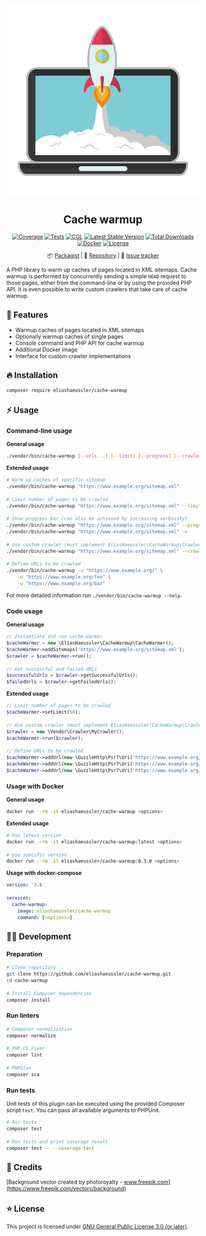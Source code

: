 <div align="center">

![Logo](docs/logo.png)

# Cache warmup

[![Coverage](https://sonarcloud.io/api/project_badges/measure?project=eliashaeussler_cache-warmup&metric=coverage)](https://sonarcloud.io/dashboard?id=eliashaeussler_cache-warmup)
[![Tests](https://github.com/eliashaeussler/cache-warmup/actions/workflows/tests.yaml/badge.svg)](https://github.com/eliashaeussler/cache-warmup/actions/workflows/tests.yaml)
[![CGL](https://github.com/eliashaeussler/cache-warmup/actions/workflows/cgl.yaml/badge.svg)](https://github.com/eliashaeussler/cache-warmup/actions/workflows/cgl.yaml)
[![Latest Stable Version](http://poser.pugx.org/eliashaeussler/cache-warmup/v)](https://packagist.org/packages/eliashaeussler/cache-warmup)
[![Total Downloads](http://poser.pugx.org/eliashaeussler/cache-warmup/downloads)](https://packagist.org/packages/eliashaeussler/cache-warmup)
[![Docker](https://img.shields.io/docker/v/eliashaeussler/cache-warmup?label=docker&sort=semver)](https://hub.docker.com/r/eliashaeussler/cache-warmup)
[![License](http://poser.pugx.org/eliashaeussler/cache-warmup/license)](LICENSE)

:package:&nbsp;[Packagist](https://packagist.org/packages/eliashaeussler/cache-warmup) |
:floppy_disk:&nbsp;[Repository](https://github.com/eliashaeussler/cache-warmup) |
:bug:&nbsp;[Issue tracker](https://github.com/eliashaeussler/cache-warmup/issues)

</div>

A PHP library to warm up caches of pages located in XML sitemaps. Cache warmup
is performed by concurrently sending a simple `HEAD` request to those pages,
either from the command-line or by using the provided PHP API. It is even
possible to write custom crawlers that take care of cache warmup.

## :rocket: Features

* Warmup caches of pages located in XML sitemaps
* Optionally warmup caches of single pages
* Console command and PHP API for cache warmup
* Additional Docker image
* Interface for custom crawler implementations

## :fire: Installation

```bash
composer require eliashaeussler/cache-warmup
```

## :zap: Usage

### Command-line usage

**General usage**

```bash
./vendor/bin/cache-warmup [--urls...] [--limit] [--progress] [--crawler] [<sitemaps>...]
```

**Extended usage**

```bash
# Warm up caches of specific sitemap
./vendor/bin/cache-warmup "https://www.example.org/sitemap.xml"

# Limit number of pages to be crawled
./vendor/bin/cache-warmup "https://www.example.org/sitemap.xml" --limit 50

# Show progress bar (can also be achieved by increasing verbosity)
./vendor/bin/cache-warmup "https://www.example.org/sitemap.xml" --progress
./vendor/bin/cache-warmup "https://www.example.org/sitemap.xml" -v

# Use custom crawler (must implement EliasHaeussler\CacheWarmup\Crawler\CrawlerInterface)
./vendor/bin/cache-warmup "https://www.example.org/sitemap.xml" --crawler "Vendor\Crawler\MyCrawler"

# Define URLs to be crawled
./vendor/bin/cache-warmup -u "https://www.example.org/" \
    -u "https://www.example.org/foo" \
    -u "https://www.example.org/baz"
```

For more detailed information run `./vendor/bin/cache-warmup --help`.

### Code usage

**General usage**

```php
// Instantiate and run cache warmer
$cacheWarmer = new \EliasHaeussler\CacheWarmup\CacheWarmer();
$cacheWarmer->addSitemaps('https://www.example.org/sitemap.xml');
$crawler = $cacheWarmer->run();

// Get successful and failed URLs
$successfulUrls = $crawler->getSuccessfulUrls();
$failedUrls = $crawler->getFailedUrls();
```

**Extended usage**

```php
// Limit number of pages to be crawled
$cacheWarmer->setLimit(50);

// Use custom crawler (must implement EliasHaeussler\CacheWarmup\Crawler\CrawlerInterface)
$crawler = new \Vendor\Crawler\MyCrawler();
$cacheWarmer->run($crawler);

// Define URLs to be crawled
$cacheWarmer->addUrl(new \GuzzleHttp\Psr7\Uri('https://www.example.org/'));
$cacheWarmer->addUrl(new \GuzzleHttp\Psr7\Uri('https://www.example.org/foo'));
$cacheWarmer->addUrl(new \GuzzleHttp\Psr7\Uri('https://www.example.org/baz'));
```

### Usage with Docker

**General usage**

```bash
docker run --rm -it eliashaeussler/cache-warmup <options>
```

**Extended usage**

```bash
# Use latest version
docker run --rm -it eliashaeussler/cache-warmup:latest <options>

# Use specific version
docker run --rm -it eliashaeussler/cache-warmup:0.3.0 <options>
```

**Usage with docker-compose**

```yaml
version: '3.6'

services:
  cache-warmup:
    image: eliashaeussler/cache-warmup
    command: [<options>]
```

## :technologist: Development

### Preparation

```bash
# Clone repository
git clone https://github.com/eliashaeussler/cache-warmup.git
cd cache-warmup

# Install Composer dependencies
composer install
```

### Run linters

```bash
# Composer normalization
composer normalize

# PHP-CS Fixer
composer lint

# PHPStan
composer sca
```

### Run tests

Unit tests of this plugin can be executed using the provided Composer
script `test`. You can pass all available arguments to PHPUnit.

```bash
# Run tests
composer test

# Run tests and print coverage result
composer test -- --coverage-text
```

## :gem: Credits

[Background vector created by photoroyalty - www.freepik.com](https://www.freepik.com/vectors/background)

## :star: License

This project is licensed under [GNU General Public License 3.0 (or later)](LICENSE).
